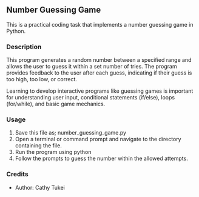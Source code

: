 ## Number Guessing Game

This is a practical coding task that implements a number guessing game in Python.

### Description

This program generates a random number between a specified range and allows the user to guess it within a set number of tries. The program provides feedback to the user after each guess, indicating if their guess is too high, too low, or correct. 

Learning to develop interactive programs like guessing games is important for understanding user input, conditional statements (if/else), loops (for/while), and basic game mechanics.

### Usage

1. Save this file as; number_guessing_game.py
3. Open a terminal or command prompt and navigate to the directory containing the file.
4. Run the program using python
5. Follow the prompts to guess the number within the allowed attempts.

### Credits

* Author: Cathy Tukei

